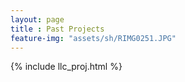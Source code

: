 ```yaml
--- 
layout: page
title : Past Projects
feature-img: "assets/sh/RIMG0251.JPG"
---
```




{% include llc_proj.html %}
